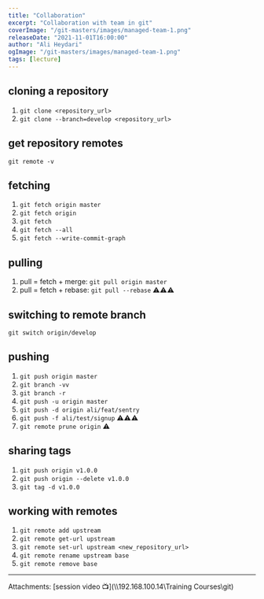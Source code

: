 ```yaml
---
title: "Collaboration"
excerpt: "Collaboration with team in git"
coverImage: "/git-masters/images/managed-team-1.png"
releaseDate: "2021-11-01T16:00:00"
author: "Ali Heydari"
ogImage: "/git-masters/images/managed-team-1.png"
tags: [lecture]
---
```


## cloning a repository

1. `git clone <repository_url>`
2. `git clone --branch=develop <repository_url>`

## get repository remotes

`git remote -v`

## fetching

1. `git fetch origin master`
2. `git fetch origin`
3. `git fetch`
4. `git fetch --all`
5. `git fetch --write-commit-graph`

## pulling

1. pull = fetch + merge: `git pull origin master`
2. pull = fetch + rebase: `git pull --rebase` ⚠⚠⚠

## switching to remote branch

`git switch origin/develop`

## pushing

1. `git push origin master`
2. `git branch -vv`
3. `git branch -r`
4. `git push -u origin master`
5. `git push -d origin ali/feat/sentry`
6. `git push -f ali/test/signup` ⚠⚠⚠
7. `git remote prune origin` ⚠

## sharing tags

1. `git push origin v1.0.0`
2. `git push origin --delete v1.0.0`
3. `git tag -d v1.0.0`

## working with remotes

1. `git remote add upstream`
2. `git remote get-url upstream`
3. `git remote set-url upstream <new_repository_url>`
4. `git remote rename upstream base`
5. `git remote remove base`

---

Attachments:
[session video 📺](\\\\192.168.100.14\Training Courses\git)
